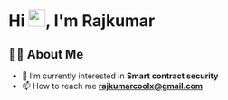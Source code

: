 <h1 align="left">Hi <img src="https://raw.githubusercontent.com/MartinHeinz/MartinHeinz/master/wave.gif" width="30px">, I'm Rajkumar</h1>

## 🙋‍♂️ About Me

- 🌱 I’m currently interested in **Smart contract security**
- 📫 How to reach me **rajkumarcoolx@gmail.com**

